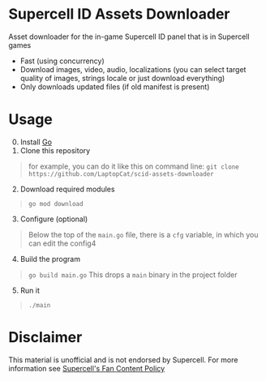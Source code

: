 # Supercell ID Assets Downloader
Asset downloader for the in-game Supercell ID panel that is in Supercell games

- Fast (using concurrency)
- Download images, video, audio, localizations (you can select target quality of images, strings locale or just download everything)
- Only downloads updated files (if old manifest is present)

# Usage
0. Install [Go](https://go.dev)
1. Clone this repository
   
> for example, you can do it like this on command line: `git clone https://github.com/LaptopCat/scid-assets-downloader`
2. Download required modules
> `go mod download`
3. Configure (optional)
> Below the top of the `main.go` file, there is a `cfg` variable, in which you can edit the config4
4. Build the program
> `go build main.go`
> This drops a `main` binary in the project folder
5. Run it
> `./main`

# Disclaimer
This material is unofficial and is not endorsed by Supercell. For more information see [Supercell's Fan Content Policy](https://www.supercell.com/fan-content-policy)

